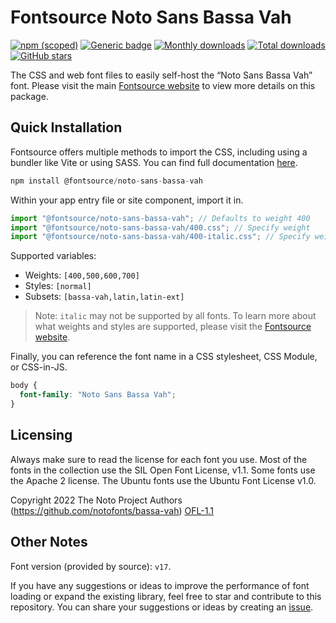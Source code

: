 # Fontsource Noto Sans Bassa Vah

[![npm (scoped)](https://img.shields.io/npm/v/@fontsource/noto-sans-bassa-vah?color=brightgreen)](https://www.npmjs.com/package/@fontsource/noto-sans-bassa-vah) [![Generic badge](https://img.shields.io/badge/fontsource-passing-brightgreen)](https://github.com/fontsource/fontsource) [![Monthly downloads](https://badgen.net/npm/dm/@fontsource/noto-sans-bassa-vah)](https://github.com/fontsource/fontsource) [![Total downloads](https://badgen.net/npm/dt/@fontsource/noto-sans-bassa-vah)](https://github.com/fontsource/fontsource) [![GitHub stars](https://img.shields.io/github/stars/fontsource/fontsource.svg?style=social&label=Star)](https://github.com/fontsource/fontsource/stargazers)

The CSS and web font files to easily self-host the “Noto Sans Bassa Vah” font. Please visit the main [Fontsource website](https://fontsource.org/fonts/noto-sans-bassa-vah) to view more details on this package.

## Quick Installation

Fontsource offers multiple methods to import the CSS, including using a bundler like Vite or using SASS. You can find full documentation [here](https://fontsource.org/docs/getting-started/introduction).

```javascript
npm install @fontsource/noto-sans-bassa-vah
```

Within your app entry file or site component, import it in.

```javascript
import "@fontsource/noto-sans-bassa-vah"; // Defaults to weight 400
import "@fontsource/noto-sans-bassa-vah/400.css"; // Specify weight
import "@fontsource/noto-sans-bassa-vah/400-italic.css"; // Specify weight and style
```

Supported variables:
- Weights: `[400,500,600,700]`
- Styles: `[normal]`
- Subsets: `[bassa-vah,latin,latin-ext]`

> Note: `italic` may not be supported by all fonts. To learn more about what weights and styles are supported, please visit the [Fontsource website](https://fontsource.org/fonts/noto-sans-bassa-vah).

Finally, you can reference the font name in a CSS stylesheet, CSS Module, or CSS-in-JS.

```css
body {
  font-family: "Noto Sans Bassa Vah";
}
```

## Licensing
Always make sure to read the license for each font you use. Most of the fonts in the collection use the SIL Open Font License, v1.1. Some fonts use the Apache 2 license. The Ubuntu fonts use the Ubuntu Font License v1.0.

Copyright 2022 The Noto Project Authors (https://github.com/notofonts/bassa-vah)
[OFL-1.1](http://scripts.sil.org/OFL)

## Other Notes
Font version (provided by source): `v17`.

If you have any suggestions or ideas to improve the performance of font loading or expand the existing library, feel free to star and contribute to this repository. You can share your suggestions or ideas by creating an [issue](https://github.com/fontsource/fontsource/issues).